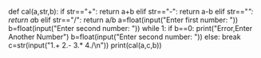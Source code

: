 def cal(a,str,b):
    if str=="+":
        return a+b
    elif str=="-":
        return a-b
    elif str=="*":
        return a*b
    elif str=="/":
        return a/b
a=float(input("Enter first number: "))
b=float(input("Enter second number: "))
while 1:
    if b==0:
        print("Error,Enter Another Number")
        b=float(input("Enter second number: ")) 
    else: 
        break
c=str(input("1.+ 2.- 3.* 4./\n"))
print(cal(a,c,b))
